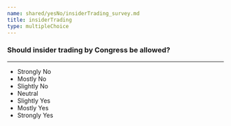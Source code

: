```yaml
---
name: shared/yesNo/insiderTrading_survey.md
title: insiderTrading
type: multipleChoice
---
```


### Should insider trading by Congress be allowed?

---

- Strongly No
- Mostly No
- Slightly No
- Neutral
- Slightly Yes
- Mostly Yes
- Strongly Yes


